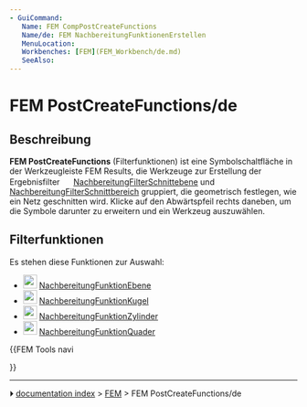 ```yaml
---
- GuiCommand:
   Name: FEM CompPostCreateFunctions
   Name/de: FEM NachbereitungFunktionenErstellen
   MenuLocation: 
   Workbenches: [FEM](FEM_Workbench/de.md)
   SeeAlso: 
---
```


# FEM PostCreateFunctions/de



## Beschreibung

**FEM PostCreateFunctions** (Filterfunktionen) ist eine Symbolschaltfläche in der Werkzeugleiste FEM Results, die Werkzeuge zur Erstellung der Ergebnisfilter <img alt="" src=images/FEM_PostFilterCutFunction.svg  style="width:16px;"> [NachbereitungFilterSchnittebene](FEM_PostFilterCutFunction/de.md) und <img alt="" src=images/FEM_PostFilterClipRegion.svg  style="width:16px;"> [NachbereitungFilterSchnittbereich](FEM_PostFilterClipRegion/de.md) gruppiert, die geometrisch festlegen, wie ein Netz geschnitten wird. Klicke auf den Abwärtspfeil rechts daneben, um die Symbole darunter zu erweitern und ein Werkzeug auszuwählen.



## Filterfunktionen

Es stehen diese Funktionen zur Auswahl:

-   <img alt="" src=images/FEM_PostCreateFunctionPlane.svg  style="width:24px;"> [NachbereitungFunktionEbene](FEM_PostCreateFunctionPlane/de.md)
-   <img alt="" src=images/FEM_PostCreateFunctionSphere.svg  style="width:24px;"> [NachbereitungFunktionKugel](FEM_PostCreateFunctionSphere/de.md)
-   <img alt="" src=images/FEM_PostCreateFunctionCylinder.svg  style="width:24px;"> [NachbereitungFunktionZylinder](FEM_PostCreateFunctionCylinder/de.md)
-   <img alt="" src=images/FEM_PostCreateFunctionBox.svg  style="width:24px;"> [NachbereitungFunktionQuader](FEM_PostCreateFunctionBox/de.md)





{{FEM Tools navi

}}



---
⏵ [documentation index](../README.md) > [FEM](Category_FEM.md) > FEM PostCreateFunctions/de
